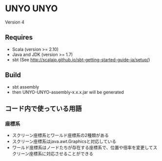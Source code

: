 # UNYO UNYO

Version 4

## Requires
* Scala (version >= 2.10)
* Java and JDK (version >= 1.7)
* sbt (See http://scalajp.github.io/sbt-getting-started-guide-ja/setup/)

## Build
* sbt assembly
* then UNYO-UNYO-assembly-x.x.x.jar will be generated

## コード内で使っている用語
### 座標系
* スクリーン座標系とワールド座標系の2種類がある
* スクリーン座標系はjava.awt.Graphicsと対応している
* ワールド座標系はノードたちが存在する座標系で、位置や倍率を変更してスクリーン座標系に対応させることができる
